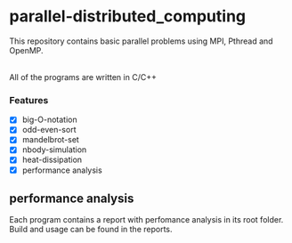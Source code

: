 # parallel-distributed_computing

This repository contains basic parallel problems using MPI, Pthread and OpenMP.<br /><br />

All of the programs are written in C/C++

### Features
- [x] big-O-notation
- [x] odd-even-sort
- [x] mandelbrot-set
- [x] nbody-simulation
- [x] heat-dissipation
- [x] performance analysis

## performance analysis
Each program contains a report with perfomance analysis in its root folder.<br />
Build and usage can be found in the reports.

